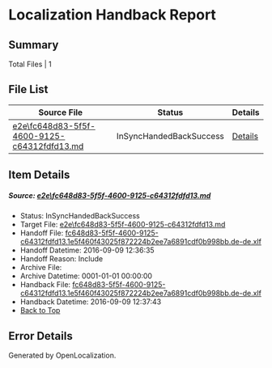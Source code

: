 # <a name='report-top'></a> Localization Handback Report

## Summary
 Total Files | 1

## File List
 Source File | Status | Details 
 ----------- | ------ | ------- 
 [e2e\fc648d83-5f5f-4600-9125-c64312fdfd13.md](https://github.com/OpenLocalizationTestOrg/ol-test0/blob/475dff2205654e1a69268c8ea6cef8a587934bd1/e2e/fc648d83-5f5f-4600-9125-c64312fdfd13.md) | InSyncHandedBackSuccess | [Details](#bb154803d288f869b8887325334fe3871501c36a5)

## Item Details
##### <a name='bb154803d288f869b8887325334fe3871501c36a5'></a> Source: [e2e\fc648d83-5f5f-4600-9125-c64312fdfd13.md](https://github.com/OpenLocalizationTestOrg/ol-test0/blob/475dff2205654e1a69268c8ea6cef8a587934bd1/e2e/fc648d83-5f5f-4600-9125-c64312fdfd13.md)
* Status: InSyncHandedBackSuccess
* Target File: [e2e\fc648d83-5f5f-4600-9125-c64312fdfd13.md](https://github.com/OpenLocalizationTestOrg/ol-test0-dede/blob/833557cceb356119a5356d94e411336f7ccdf13a/e2e/fc648d83-5f5f-4600-9125-c64312fdfd13.md)
* Handoff File: [fc648d83-5f5f-4600-9125-c64312fdfd13.1e5f460f43025f872224b2ee7a6891cdf0b998bb.de-de.xlf](https://github.com/OpenLocalizationTestOrg/ol-test0-handoff/blob/a28ca512e875382f731e81f86f2989c3c62e2642/ol-handoff/OpenLocalizationTestOrg/ol-test0-dede/yuwzho/ht/fc648d83-5f5f-4600-9125-c64312fdfd13.1e5f460f43025f872224b2ee7a6891cdf0b998bb.de-de.xlf)
* Handoff Datetime: 2016-09-09 12:36:35
* Handoff Reason: Include
* Archive File: 
* Archive Datetime: 0001-01-01 00:00:00
* Handback File: [fc648d83-5f5f-4600-9125-c64312fdfd13.1e5f460f43025f872224b2ee7a6891cdf0b998bb.de-de.xlf](https://github.com/OpenLocalizationTestOrg/ol-test0-handback/blob/057a756d9e03ef0559e5cf60ee06f82f9c46b375/ol-handback/OpenLocalizationTestOrg/ol-test0-dede/yuwzho/ht/fc648d83-5f5f-4600-9125-c64312fdfd13.1e5f460f43025f872224b2ee7a6891cdf0b998bb.de-de.xlf)
* Handback Datetime: 2016-09-09 12:37:43
* [Back to Top](#report-top)


## Error Details

Generated by OpenLocalization.
